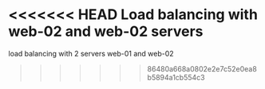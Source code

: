 <<<<<<< HEAD
Load balancing with web-02 and web-02 servers
=======
load balancing with 2 servers web-01 and web-02
>>>>>>> 86480a668a0802e2e7c52e0ea8b5894a1cb554c3
